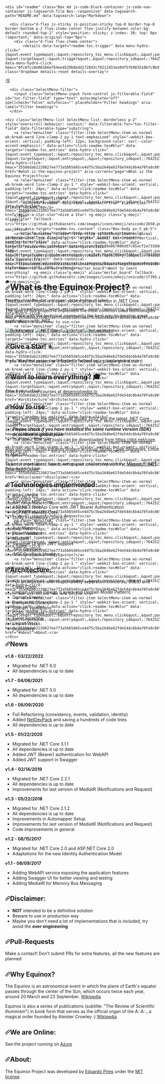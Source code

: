 <readme-toc data-catalyst="">

    <div id="readme" class="Box md js-code-block-container js-code-nav-container js-tagsearch-file Box--responsive" data-tagsearch-path="README.md" data-tagsearch-lang="Markdown">

      <div class="d-flex js-sticky js-position-sticky top-0 border-top-0 border-bottom p-2 flex-items-center flex-justify-between color-bg-default rounded-top-2" style="position: sticky; z-index: 30; top: 0px !important;" data-original-top="0px">
        <div class="d-flex flex-items-center">
            <details data-target="readme-toc.trigger" data-menu-hydro-click="{&quot;event_type&quot;:&quot;repository_toc_menu.click&quot;,&quot;payload&quot;:{&quot;target&quot;:&quot;trigger&quot;,&quot;repository_id&quot;:76425236,&quot;originating_url&quot;:&quot;https://github.com/EduardoPires/EquinoxProject&quot;,&quot;user_id&quot;:78638285}}" data-menu-hydro-click-hmac="0fc6fcc0e08166efb4ee4529b8edd172843cf0211933ea94f5fb983510b7c9bd" class="dropdown details-reset details-overlay">
<summary class="btn btn-octicon m-0 mr-2 p-2" aria-haspopup="menu" aria-label="Table of Contents" role="button">
  <svg aria-hidden="true" height="16" viewBox="0 0 16 16" version="1.1" width="16" data-view-component="true" class="octicon octicon-list-unordered">
  <path fill-rule="evenodd" d="M2 4a1 1 0 100-2 1 1 0 000 2zm3.75-1.5a.75.75 0 000 1.5h8.5a.75.75 0 000-1.5h-8.5zm0 5a.75.75 0 000 1.5h8.5a.75.75 0 000-1.5h-8.5zm0 5a.75.75 0 000 1.5h8.5a.75.75 0 000-1.5h-8.5zM3 8a1 1 0 11-2 0 1 1 0 012 0zm-1 6a1 1 0 100-2 1 1 0 000 2z"></path>
</svg>
</summary>


<details-menu class="SelectMenu" role="menu" data-focus-trap="active"><span class="sentinel" tabindex="0" aria-hidden="true"></span>
  <div class="SelectMenu-modal rounded-3 mt-1" style="max-height:340px;">

      <div class="SelectMenu-filter">
        <input class="SelectMenu-input form-control js-filterable-field" id="toc-filter-field" type="text" autocomplete="off" spellcheck="false" autofocus="" placeholder="Filter headings" aria-label="Filter headings">
      </div>

    <div class="SelectMenu-list SelectMenu-list--borderless p-2" style="overscroll-behavior: contain;" data-filterable-for="toc-filter-field" data-filterable-type="substring">
        <a role="menuitem" class="filter-item SelectMenu-item ws-normal wb-break-word line-clamp-2 py-1 text-emphasized" style="-webkit-box-orient: vertical; padding-left: 12px; background-color: var(--color-accent-emphasis);" data-action="click:readme-toc#blur" data-targets="readme-toc.entries" data-hydro-click="{&quot;event_type&quot;:&quot;repository_toc_menu.click&quot;,&quot;payload&quot;:{&quot;target&quot;:&quot;entry&quot;,&quot;repository_id&quot;:76425236,&quot;originating_url&quot;:&quot;https://github.com/EduardoPires/EquinoxProject&quot;,&quot;user_id&quot;:78638285}}" data-hydro-click-hmac="355b6dab2220827ee773a5b65d45ce4d75c5ba264be62fde54dc6b4a70fa9c86" href="#what-is-the-equinox-project" aria-current="page">What is the Equinox Project?</a>
        <a role="menuitem" class="filter-item SelectMenu-item ws-normal wb-break-word line-clamp-2 py-1 " style="-webkit-box-orient: vertical; padding-left: 24px;" data-action="click:readme-toc#blur" data-targets="readme-toc.entries" data-hydro-click="{&quot;event_type&quot;:&quot;repository_toc_menu.click&quot;,&quot;payload&quot;:{&quot;target&quot;:&quot;entry&quot;,&quot;repository_id&quot;:76425236,&quot;originating_url&quot;:&quot;https://github.com/EduardoPires/EquinoxProject&quot;,&quot;user_id&quot;:78638285}}" data-hydro-click-hmac="355b6dab2220827ee773a5b65d45ce4d75c5ba264be62fde54dc6b4a70fa9c86" href="#give-a-star-star">Give a Star! <g-emoji class="g-emoji" alias="star" fallback-src="https://github.githubassets.com/images/icons/emoji/unicode/2b50.png">⭐</g-emoji></a>
        <a role="menuitem" class="filter-item SelectMenu-item ws-normal wb-break-word line-clamp-2 py-1 " style="-webkit-box-orient: vertical; padding-left: 24px;" data-action="click:readme-toc#blur" data-targets="readme-toc.entries" data-hydro-click="{&quot;event_type&quot;:&quot;repository_toc_menu.click&quot;,&quot;payload&quot;:{&quot;target&quot;:&quot;entry&quot;,&quot;repository_id&quot;:76425236,&quot;originating_url&quot;:&quot;https://github.com/EduardoPires/EquinoxProject&quot;,&quot;user_id&quot;:78638285}}" data-hydro-click-hmac="355b6dab2220827ee773a5b65d45ce4d75c5ba264be62fde54dc6b4a70fa9c86" href="#want-to-learn-everything--mortar_board">Want to learn everything?  <g-emoji class="g-emoji" alias="mortar_board" fallback-src="https://github.githubassets.com/images/icons/emoji/unicode/1f393.png">🎓</g-emoji></a>
        <a role="menuitem" class="filter-item SelectMenu-item ws-normal wb-break-word line-clamp-2 py-1 " style="-webkit-box-orient: vertical; padding-left: 24px;" data-action="click:readme-toc#blur" data-targets="readme-toc.entries" data-hydro-click="{&quot;event_type&quot;:&quot;repository_toc_menu.click&quot;,&quot;payload&quot;:{&quot;target&quot;:&quot;entry&quot;,&quot;repository_id&quot;:76425236,&quot;originating_url&quot;:&quot;https://github.com/EduardoPires/EquinoxProject&quot;,&quot;user_id&quot;:78638285}}" data-hydro-click-hmac="355b6dab2220827ee773a5b65d45ce4d75c5ba264be62fde54dc6b4a70fa9c86" href="#how-to-use">How to use:</a>
        <a role="menuitem" class="filter-item SelectMenu-item ws-normal wb-break-word line-clamp-2 py-1 " style="-webkit-box-orient: vertical; padding-left: 24px;" data-action="click:readme-toc#blur" data-targets="readme-toc.entries" data-hydro-click="{&quot;event_type&quot;:&quot;repository_toc_menu.click&quot;,&quot;payload&quot;:{&quot;target&quot;:&quot;entry&quot;,&quot;repository_id&quot;:76425236,&quot;originating_url&quot;:&quot;https://github.com/EduardoPires/EquinoxProject&quot;,&quot;user_id&quot;:78638285}}" data-hydro-click-hmac="355b6dab2220827ee773a5b65d45ce4d75c5ba264be62fde54dc6b4a70fa9c86" href="#technologies-implemented">Technologies implemented:</a>
        <a role="menuitem" class="filter-item SelectMenu-item ws-normal wb-break-word line-clamp-2 py-1 " style="-webkit-box-orient: vertical; padding-left: 24px;" data-action="click:readme-toc#blur" data-targets="readme-toc.entries" data-hydro-click="{&quot;event_type&quot;:&quot;repository_toc_menu.click&quot;,&quot;payload&quot;:{&quot;target&quot;:&quot;entry&quot;,&quot;repository_id&quot;:76425236,&quot;originating_url&quot;:&quot;https://github.com/EduardoPires/EquinoxProject&quot;,&quot;user_id&quot;:78638285}}" data-hydro-click-hmac="355b6dab2220827ee773a5b65d45ce4d75c5ba264be62fde54dc6b4a70fa9c86" href="#architecture">Architecture:</a>
        <a role="menuitem" class="filter-item SelectMenu-item ws-normal wb-break-word line-clamp-2 py-1 " style="-webkit-box-orient: vertical; padding-left: 24px;" data-action="click:readme-toc#blur" data-targets="readme-toc.entries" data-hydro-click="{&quot;event_type&quot;:&quot;repository_toc_menu.click&quot;,&quot;payload&quot;:{&quot;target&quot;:&quot;entry&quot;,&quot;repository_id&quot;:76425236,&quot;originating_url&quot;:&quot;https://github.com/EduardoPires/EquinoxProject&quot;,&quot;user_id&quot;:78638285}}" data-hydro-click-hmac="355b6dab2220827ee773a5b65d45ce4d75c5ba264be62fde54dc6b4a70fa9c86" href="#news">News</a>
        <a role="menuitem" class="filter-item SelectMenu-item ws-normal wb-break-word line-clamp-2 py-1 " style="-webkit-box-orient: vertical; padding-left: 24px;" data-action="click:readme-toc#blur" data-targets="readme-toc.entries" data-hydro-click="{&quot;event_type&quot;:&quot;repository_toc_menu.click&quot;,&quot;payload&quot;:{&quot;target&quot;:&quot;entry&quot;,&quot;repository_id&quot;:76425236,&quot;originating_url&quot;:&quot;https://github.com/EduardoPires/EquinoxProject&quot;,&quot;user_id&quot;:78638285}}" data-hydro-click-hmac="355b6dab2220827ee773a5b65d45ce4d75c5ba264be62fde54dc6b4a70fa9c86" href="#disclaimer">Disclaimer:</a>
        <a role="menuitem" class="filter-item SelectMenu-item ws-normal wb-break-word line-clamp-2 py-1 " style="-webkit-box-orient: vertical; padding-left: 24px;" data-action="click:readme-toc#blur" data-targets="readme-toc.entries" data-hydro-click="{&quot;event_type&quot;:&quot;repository_toc_menu.click&quot;,&quot;payload&quot;:{&quot;target&quot;:&quot;entry&quot;,&quot;repository_id&quot;:76425236,&quot;originating_url&quot;:&quot;https://github.com/EduardoPires/EquinoxProject&quot;,&quot;user_id&quot;:78638285}}" data-hydro-click-hmac="355b6dab2220827ee773a5b65d45ce4d75c5ba264be62fde54dc6b4a70fa9c86" href="#pull-requests">Pull-Requests</a>
        <a role="menuitem" class="filter-item SelectMenu-item ws-normal wb-break-word line-clamp-2 py-1 " style="-webkit-box-orient: vertical; padding-left: 24px;" data-action="click:readme-toc#blur" data-targets="readme-toc.entries" data-hydro-click="{&quot;event_type&quot;:&quot;repository_toc_menu.click&quot;,&quot;payload&quot;:{&quot;target&quot;:&quot;entry&quot;,&quot;repository_id&quot;:76425236,&quot;originating_url&quot;:&quot;https://github.com/EduardoPires/EquinoxProject&quot;,&quot;user_id&quot;:78638285}}" data-hydro-click-hmac="355b6dab2220827ee773a5b65d45ce4d75c5ba264be62fde54dc6b4a70fa9c86" href="#why-equinox">Why Equinox?</a>
        <a role="menuitem" class="filter-item SelectMenu-item ws-normal wb-break-word line-clamp-2 py-1 " style="-webkit-box-orient: vertical; padding-left: 24px;" data-action="click:readme-toc#blur" data-targets="readme-toc.entries" data-hydro-click="{&quot;event_type&quot;:&quot;repository_toc_menu.click&quot;,&quot;payload&quot;:{&quot;target&quot;:&quot;entry&quot;,&quot;repository_id&quot;:76425236,&quot;originating_url&quot;:&quot;https://github.com/EduardoPires/EquinoxProject&quot;,&quot;user_id&quot;:78638285}}" data-hydro-click-hmac="355b6dab2220827ee773a5b65d45ce4d75c5ba264be62fde54dc6b4a70fa9c86" href="#we-are-online">We are Online:</a>
        <a role="menuitem" class="filter-item SelectMenu-item ws-normal wb-break-word line-clamp-2 py-1 " style="-webkit-box-orient: vertical; padding-left: 24px;" data-action="click:readme-toc#blur" data-targets="readme-toc.entries" data-hydro-click="{&quot;event_type&quot;:&quot;repository_toc_menu.click&quot;,&quot;payload&quot;:{&quot;target&quot;:&quot;entry&quot;,&quot;repository_id&quot;:76425236,&quot;originating_url&quot;:&quot;https://github.com/EduardoPires/EquinoxProject&quot;,&quot;user_id&quot;:78638285}}" data-hydro-click-hmac="355b6dab2220827ee773a5b65d45ce4d75c5ba264be62fde54dc6b4a70fa9c86" href="#about">About:</a>
    </div>
  </div>
<span class="sentinel" tabindex="0" aria-hidden="true"></span></details-menu>
</details>

          <h2 class="Box-title">
            <a href="#readme" data-view-component="true" class="Link--primary">README.md</a>
          </h2>
        </div>
      </div>

        <div data-target="readme-toc.content" class="Box-body px-5 pb-5">
          <article class="markdown-body entry-content container-lg" itemprop="text"><p dir="auto"><a target="_blank" rel="noopener noreferrer nofollow" href="https://camo.githubusercontent.com/8a9cf5e86700bdd7c85acf2a733ddeb458f07b41726cf835106b03b75463944c/68747470733a2f2f7777772e6564756172646f70697265732e6e65742e62722f696d6167656e732f457175696e6f784c6f676f50657175656e6f46756e646f4272616e636f2e706e67"><img src="https://camo.githubusercontent.com/8a9cf5e86700bdd7c85acf2a733ddeb458f07b41726cf835106b03b75463944c/68747470733a2f2f7777772e6564756172646f70697265732e6e65742e62722f696d6167656e732f457175696e6f784c6f676f50657175656e6f46756e646f4272616e636f2e706e67" alt="Equinox Project" data-canonical-src="https://www.eduardopires.net.br/imagens/EquinoxLogoPequenoFundoBranco.png" style="max-width: 100%;"></a></p> 
<h1 dir="auto"><a id="user-content-what-is-the-equinox-project" class="anchor" aria-hidden="true" href="#what-is-the-equinox-project"><svg class="octicon octicon-link" viewBox="0 0 16 16" version="1.1" width="16" height="16" aria-hidden="true"><path fill-rule="evenodd" d="M7.775 3.275a.75.75 0 001.06 1.06l1.25-1.25a2 2 0 112.83 2.83l-2.5 2.5a2 2 0 01-2.83 0 .75.75 0 00-1.06 1.06 3.5 3.5 0 004.95 0l2.5-2.5a3.5 3.5 0 00-4.95-4.95l-1.25 1.25zm-4.69 9.64a2 2 0 010-2.83l2.5-2.5a2 2 0 012.83 0 .75.75 0 001.06-1.06 3.5 3.5 0 00-4.95 0l-2.5 2.5a3.5 3.5 0 004.95 4.95l1.25-1.25a.75.75 0 00-1.06-1.06l-1.25 1.25a2 2 0 01-2.83 0z"></path></svg></a>What is the Equinox Project?</h1>
<p dir="auto">The Equinox Project is a open-source project written in .NET Core</p>
<p dir="auto">The goal of this project is implement the most common used technologies and share with the technical community the best way to develop great applications with .NET</p>
<p dir="auto"><a href="https://ci.appveyor.com/project/EduardoPires/equinoxproject" rel="nofollow"><img src="https://camo.githubusercontent.com/69433b15c3f434560b81ff32cc3a7c1c04706ea0b4ecd352235e69abbc0e6095/68747470733a2f2f63692e6170707665796f722e636f6d2f6170692f70726f6a656374732f7374617475732f726c326a6136393939347274336569363f7376673d74727565" alt="Build status" data-canonical-src="https://ci.appveyor.com/api/projects/status/rl2ja69994rt3ei6?svg=true" style="max-width: 100%;"></a>
<a target="_blank" rel="noopener noreferrer" href="https://github.com/EduardoPires/EquinoxProject/workflows/.NET%20Core/badge.svg"><img src="https://github.com/EduardoPires/EquinoxProject/workflows/.NET%20Core/badge.svg" alt=".NET Core" style="max-width: 100%;"></a>
<a href="/EduardoPires/EquinoxProject/blob/master/LICENSE"><img src="https://camo.githubusercontent.com/c773a03efdfeb4801978365451027f45b32d52b7debcc211e188e1068de226ec/68747470733a2f2f696d672e736869656c64732e696f2f6769746875622f6c6963656e73652f6564756172646f70697265732f657175696e6f7870726f6a6563742e737667" alt="License" data-canonical-src="https://img.shields.io/github/license/eduardopires/equinoxproject.svg" style="max-width: 100%;"></a>
<a href="https://huboard.com/EduardoPires/EquinoxProject/" rel="nofollow"><img src="https://camo.githubusercontent.com/0a052e2566dd07663156bd38464b4ca22710125bf8e5879a475a636d5e88f0d1/68747470733a2f2f696d672e736869656c64732e696f2f6769746875622f6973737565732f6564756172646f70697265732f657175696e6f7870726f6a6563742e737667" alt="Issues open" data-canonical-src="https://img.shields.io/github/issues/eduardopires/equinoxproject.svg" style="max-width: 100%;"></a></p>
<h2 dir="auto"><a id="user-content-give-a-star-star" class="anchor" aria-hidden="true" href="#give-a-star-star"><svg class="octicon octicon-link" viewBox="0 0 16 16" version="1.1" width="16" height="16" aria-hidden="true"><path fill-rule="evenodd" d="M7.775 3.275a.75.75 0 001.06 1.06l1.25-1.25a2 2 0 112.83 2.83l-2.5 2.5a2 2 0 01-2.83 0 .75.75 0 00-1.06 1.06 3.5 3.5 0 004.95 0l2.5-2.5a3.5 3.5 0 00-4.95-4.95l-1.25 1.25zm-4.69 9.64a2 2 0 010-2.83l2.5-2.5a2 2 0 012.83 0 .75.75 0 001.06-1.06 3.5 3.5 0 00-4.95 0l-2.5 2.5a3.5 3.5 0 004.95 4.95l1.25-1.25a.75.75 0 00-1.06-1.06l-1.25 1.25a2 2 0 01-2.83 0z"></path></svg></a>Give a Star! <g-emoji class="g-emoji" alias="star" fallback-src="https://github.githubassets.com/images/icons/emoji/unicode/2b50.png">⭐</g-emoji></h2>
<p dir="auto">If you liked the project or if Equinox helped you, please give a star ;)</p>
<h2 dir="auto"><a id="user-content-want-to-learn-everything--mortar_board" class="anchor" aria-hidden="true" href="#want-to-learn-everything--mortar_board"><svg class="octicon octicon-link" viewBox="0 0 16 16" version="1.1" width="16" height="16" aria-hidden="true"><path fill-rule="evenodd" d="M7.775 3.275a.75.75 0 001.06 1.06l1.25-1.25a2 2 0 112.83 2.83l-2.5 2.5a2 2 0 01-2.83 0 .75.75 0 00-1.06 1.06 3.5 3.5 0 004.95 0l2.5-2.5a3.5 3.5 0 00-4.95-4.95l-1.25 1.25zm-4.69 9.64a2 2 0 010-2.83l2.5-2.5a2 2 0 012.83 0 .75.75 0 001.06-1.06 3.5 3.5 0 00-4.95 0l-2.5 2.5a3.5 3.5 0 004.95 4.95l1.25-1.25a.75.75 0 00-1.06-1.06l-1.25 1.25a2 2 0 01-2.83 0z"></path></svg></a>Want to learn everything?  <g-emoji class="g-emoji" alias="mortar_board" fallback-src="https://github.githubassets.com/images/icons/emoji/unicode/1f393.png">🎓</g-emoji></h2>
<p dir="auto">Check my online courses at <a href="https://desenvolvedor.io" rel="nofollow">desenvolvedor.io</a></p>
<h2 dir="auto"><a id="user-content-how-to-use" class="anchor" aria-hidden="true" href="#how-to-use"><svg class="octicon octicon-link" viewBox="0 0 16 16" version="1.1" width="16" height="16" aria-hidden="true"><path fill-rule="evenodd" d="M7.775 3.275a.75.75 0 001.06 1.06l1.25-1.25a2 2 0 112.83 2.83l-2.5 2.5a2 2 0 01-2.83 0 .75.75 0 00-1.06 1.06 3.5 3.5 0 004.95 0l2.5-2.5a3.5 3.5 0 00-4.95-4.95l-1.25 1.25zm-4.69 9.64a2 2 0 010-2.83l2.5-2.5a2 2 0 012.83 0 .75.75 0 001.06-1.06 3.5 3.5 0 00-4.95 0l-2.5 2.5a3.5 3.5 0 004.95 4.95l1.25-1.25a.75.75 0 00-1.06-1.06l-1.25 1.25a2 2 0 01-2.83 0z"></path></svg></a>How to use:</h2>
<ul dir="auto">
<li>You will need the latest Visual Studio 2022 and the latest .NET Core SDK.</li>
<li><em><strong>Please check if you have installed the same runtime version (SDK) described in global.json</strong></em></li>
<li>The latest SDK and tools can be downloaded from <a href="https://dot.net/core" rel="nofollow">https://dot.net/core</a>.</li>
</ul>
<p dir="auto">Also you can run the Equinox Project in Visual Studio Code (Windows, Linux or MacOS).</p>
<p dir="auto">To know more about how to setup your enviroment visit the <a href="https://www.microsoft.com/net/download" rel="nofollow">Microsoft .NET Download Guide</a></p>
<h2 dir="auto"><a id="user-content-technologies-implemented" class="anchor" aria-hidden="true" href="#technologies-implemented"><svg class="octicon octicon-link" viewBox="0 0 16 16" version="1.1" width="16" height="16" aria-hidden="true"><path fill-rule="evenodd" d="M7.775 3.275a.75.75 0 001.06 1.06l1.25-1.25a2 2 0 112.83 2.83l-2.5 2.5a2 2 0 01-2.83 0 .75.75 0 00-1.06 1.06 3.5 3.5 0 004.95 0l2.5-2.5a3.5 3.5 0 00-4.95-4.95l-1.25 1.25zm-4.69 9.64a2 2 0 010-2.83l2.5-2.5a2 2 0 012.83 0 .75.75 0 001.06-1.06 3.5 3.5 0 00-4.95 0l-2.5 2.5a3.5 3.5 0 004.95 4.95l1.25-1.25a.75.75 0 00-1.06-1.06l-1.25 1.25a2 2 0 01-2.83 0z"></path></svg></a>Technologies implemented:</h2>
<ul dir="auto">
<li>ASP.NET 6.0</li>
<li>ASP.NET MVC Core</li>
<li>ASP.NET WebApi Core with JWT Bearer Authentication</li>
<li>ASP.NET Identity Core</li>
<li>Entity Framework Core 6.0</li>
<li>.NET Core Native DI</li>
<li>AutoMapper</li>
<li>FluentValidator</li>
<li>MediatR</li>
<li>Swagger UI with JWT support</li>
<li>.NET DevPack</li>
<li>.NET DevPack.Identity</li>
</ul>
<h2 dir="auto"><a id="user-content-architecture" class="anchor" aria-hidden="true" href="#architecture"><svg class="octicon octicon-link" viewBox="0 0 16 16" version="1.1" width="16" height="16" aria-hidden="true"><path fill-rule="evenodd" d="M7.775 3.275a.75.75 0 001.06 1.06l1.25-1.25a2 2 0 112.83 2.83l-2.5 2.5a2 2 0 01-2.83 0 .75.75 0 00-1.06 1.06 3.5 3.5 0 004.95 0l2.5-2.5a3.5 3.5 0 00-4.95-4.95l-1.25 1.25zm-4.69 9.64a2 2 0 010-2.83l2.5-2.5a2 2 0 012.83 0 .75.75 0 001.06-1.06 3.5 3.5 0 00-4.95 0l-2.5 2.5a3.5 3.5 0 004.95 4.95l1.25-1.25a.75.75 0 00-1.06-1.06l-1.25 1.25a2 2 0 01-2.83 0z"></path></svg></a>Architecture:</h2>
<ul dir="auto">
<li>Full architecture with responsibility separation concerns, SOLID and Clean Code</li>
<li>Domain Driven Design (Layers and Domain Model Pattern)</li>
<li>Domain Events</li>
<li>Domain Notification</li>
<li>Domain Validations</li>
<li>CQRS (Imediate Consistency)</li>
<li>Event Sourcing</li>
<li>Unit of Work</li>
<li>Repository</li>
</ul>
<h2 dir="auto"><a id="user-content-news" class="anchor" aria-hidden="true" href="#news"><svg class="octicon octicon-link" viewBox="0 0 16 16" version="1.1" width="16" height="16" aria-hidden="true"><path fill-rule="evenodd" d="M7.775 3.275a.75.75 0 001.06 1.06l1.25-1.25a2 2 0 112.83 2.83l-2.5 2.5a2 2 0 01-2.83 0 .75.75 0 00-1.06 1.06 3.5 3.5 0 004.95 0l2.5-2.5a3.5 3.5 0 00-4.95-4.95l-1.25 1.25zm-4.69 9.64a2 2 0 010-2.83l2.5-2.5a2 2 0 012.83 0 .75.75 0 001.06-1.06 3.5 3.5 0 00-4.95 0l-2.5 2.5a3.5 3.5 0 004.95 4.95l1.25-1.25a.75.75 0 00-1.06-1.06l-1.25 1.25a2 2 0 01-2.83 0z"></path></svg></a>News</h2>
<p dir="auto"><strong>v1.8 - 03/22/2022</strong></p>
<ul dir="auto">
<li>Migrated for .NET 6.0</li>
<li>All dependencies is up to date</li>
</ul>
<p dir="auto"><strong>v1.7 - 04/06/2021</strong></p>
<ul dir="auto">
<li>Migrated for .NET 5.0</li>
<li>All dependencies is up to date</li>
</ul>
<p dir="auto"><strong>v1.6 - 06/09/2020</strong></p>
<ul dir="auto">
<li>Full Refactoring (consistency, events, validation, identity)</li>
<li>Added <a href="https://github.com/NetDevPack">NetDevPack</a> and saving a hundreds of code lines</li>
<li>All dependencies is up to date</li>
</ul>
<p dir="auto"><strong>v1.5 - 01/22/2020</strong></p>
<ul dir="auto">
<li>Migrated for .NET Core 3.1.1</li>
<li>All dependencies is up to date</li>
<li>Added JWT (Bearer) authentication for WebAPI</li>
<li>Added JWT support in Swagger</li>
</ul>
<p dir="auto"><strong>v1.4 - 02/14/2019</strong></p>
<ul dir="auto">
<li>Migrated for .NET Core 2.2.1</li>
<li>All dependencies is up to date</li>
<li>Improvements for last version of MediatR (Notifications and Request)</li>
</ul>
<p dir="auto"><strong>v1.3 - 05/22/2018</strong></p>
<ul dir="auto">
<li>Migrated for .NET Core 2.1.2</li>
<li>All dependencies is up to date</li>
<li>Improvements in Automapper Setup</li>
<li>Improvements for last version of MediatR (Notifications and Request)</li>
<li>Code improvements in general</li>
</ul>
<p dir="auto"><strong>v1.2 - 08/15/2017</strong></p>
<ul dir="auto">
<li>Migrated for .NET Core 2.0 and ASP.NET Core 2.0</li>
<li>Adaptations for the new Identity Authentication Model</li>
</ul>
<p dir="auto"><strong>v1.1 - 08/09/2017</strong></p>
<ul dir="auto">
<li>Adding WebAPI service exposing the application features</li>
<li>Adding Swagger UI for better viewing and testing</li>
<li>Adding MediatR for Memory Bus Messaging</li>
</ul>
<h2 dir="auto"><a id="user-content-disclaimer" class="anchor" aria-hidden="true" href="#disclaimer"><svg class="octicon octicon-link" viewBox="0 0 16 16" version="1.1" width="16" height="16" aria-hidden="true"><path fill-rule="evenodd" d="M7.775 3.275a.75.75 0 001.06 1.06l1.25-1.25a2 2 0 112.83 2.83l-2.5 2.5a2 2 0 01-2.83 0 .75.75 0 00-1.06 1.06 3.5 3.5 0 004.95 0l2.5-2.5a3.5 3.5 0 00-4.95-4.95l-1.25 1.25zm-4.69 9.64a2 2 0 010-2.83l2.5-2.5a2 2 0 012.83 0 .75.75 0 001.06-1.06 3.5 3.5 0 00-4.95 0l-2.5 2.5a3.5 3.5 0 004.95 4.95l1.25-1.25a.75.75 0 00-1.06-1.06l-1.25 1.25a2 2 0 01-2.83 0z"></path></svg></a>Disclaimer:</h2>
<ul dir="auto">
<li><strong>NOT</strong> intended to be a definitive solution</li>
<li>Beware to use in production way</li>
<li>Maybe you don't need a lot of implementations that is included, try avoid the <strong>over engineering</strong></li>
</ul>
<h2 dir="auto"><a id="user-content-pull-requests" class="anchor" aria-hidden="true" href="#pull-requests"><svg class="octicon octicon-link" viewBox="0 0 16 16" version="1.1" width="16" height="16" aria-hidden="true"><path fill-rule="evenodd" d="M7.775 3.275a.75.75 0 001.06 1.06l1.25-1.25a2 2 0 112.83 2.83l-2.5 2.5a2 2 0 01-2.83 0 .75.75 0 00-1.06 1.06 3.5 3.5 0 004.95 0l2.5-2.5a3.5 3.5 0 00-4.95-4.95l-1.25 1.25zm-4.69 9.64a2 2 0 010-2.83l2.5-2.5a2 2 0 012.83 0 .75.75 0 001.06-1.06 3.5 3.5 0 00-4.95 0l-2.5 2.5a3.5 3.5 0 004.95 4.95l1.25-1.25a.75.75 0 00-1.06-1.06l-1.25 1.25a2 2 0 01-2.83 0z"></path></svg></a>Pull-Requests</h2>
<p dir="auto">Make a contact! Don't submit PRs for extra features, all the new features are planned</p>
<h2 dir="auto"><a id="user-content-why-equinox" class="anchor" aria-hidden="true" href="#why-equinox"><svg class="octicon octicon-link" viewBox="0 0 16 16" version="1.1" width="16" height="16" aria-hidden="true"><path fill-rule="evenodd" d="M7.775 3.275a.75.75 0 001.06 1.06l1.25-1.25a2 2 0 112.83 2.83l-2.5 2.5a2 2 0 01-2.83 0 .75.75 0 00-1.06 1.06 3.5 3.5 0 004.95 0l2.5-2.5a3.5 3.5 0 00-4.95-4.95l-1.25 1.25zm-4.69 9.64a2 2 0 010-2.83l2.5-2.5a2 2 0 012.83 0 .75.75 0 001.06-1.06 3.5 3.5 0 00-4.95 0l-2.5 2.5a3.5 3.5 0 004.95 4.95l1.25-1.25a.75.75 0 00-1.06-1.06l-1.25 1.25a2 2 0 01-2.83 0z"></path></svg></a>Why Equinox?</h2>
<p dir="auto">The Equinox is an astronomical event in which the plane of Earth's equator passes through the center of the Sun, which occurs twice each year, around 20 March and 23 September. <a href="https://en.wikipedia.org/wiki/Equinox" rel="nofollow">Wikipedia</a></p>
<p dir="auto">Equinox is also a series of publications (subtitle: "The Review of Scientific Illuminism") in book form that serves as the official organ of the A∴A∴, a magical order founded by Aleister Crowley :) <a href="https://en.wikipedia.org/wiki/The_Equinox" rel="nofollow">Wikipedia</a></p>
<h2 dir="auto"><a id="user-content-we-are-online" class="anchor" aria-hidden="true" href="#we-are-online"><svg class="octicon octicon-link" viewBox="0 0 16 16" version="1.1" width="16" height="16" aria-hidden="true"><path fill-rule="evenodd" d="M7.775 3.275a.75.75 0 001.06 1.06l1.25-1.25a2 2 0 112.83 2.83l-2.5 2.5a2 2 0 01-2.83 0 .75.75 0 00-1.06 1.06 3.5 3.5 0 004.95 0l2.5-2.5a3.5 3.5 0 00-4.95-4.95l-1.25 1.25zm-4.69 9.64a2 2 0 010-2.83l2.5-2.5a2 2 0 012.83 0 .75.75 0 001.06-1.06 3.5 3.5 0 00-4.95 0l-2.5 2.5a3.5 3.5 0 004.95 4.95l1.25-1.25a.75.75 0 00-1.06-1.06l-1.25 1.25a2 2 0 01-2.83 0z"></path></svg></a>We are Online:</h2>
<p dir="auto">See the project running on <a href="http://equinoxproject.azurewebsites.net" rel="nofollow">Azure</a></p>
<h2 dir="auto"><a id="user-content-about" class="anchor" aria-hidden="true" href="#about"><svg class="octicon octicon-link" viewBox="0 0 16 16" version="1.1" width="16" height="16" aria-hidden="true"><path fill-rule="evenodd" d="M7.775 3.275a.75.75 0 001.06 1.06l1.25-1.25a2 2 0 112.83 2.83l-2.5 2.5a2 2 0 01-2.83 0 .75.75 0 00-1.06 1.06 3.5 3.5 0 004.95 0l2.5-2.5a3.5 3.5 0 00-4.95-4.95l-1.25 1.25zm-4.69 9.64a2 2 0 010-2.83l2.5-2.5a2 2 0 012.83 0 .75.75 0 001.06-1.06 3.5 3.5 0 00-4.95 0l-2.5 2.5a3.5 3.5 0 004.95 4.95l1.25-1.25a.75.75 0 00-1.06-1.06l-1.25 1.25a2 2 0 01-2.83 0z"></path></svg></a>About:</h2>
<p dir="auto">The Equinox Project was developed by <a href="http://eduardopires.net.br" rel="nofollow">Eduardo Pires</a> under the <a href="/EduardoPires/EquinoxProject/blob/master/LICENSE">MIT license</a>.</p>
</article>
        </div>
    </div>

</readme-toc>
